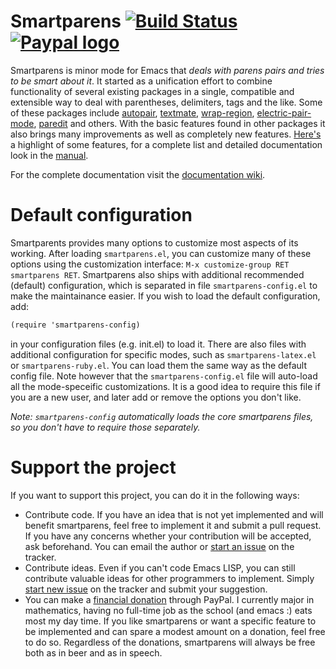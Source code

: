 # Smartparens [![Build Status](https://travis-ci.org/Fuco1/smartparens.png?branch=master)](https://travis-ci.org/Fuco1/smartparens) [![Paypal logo](https://www.paypalobjects.com/en_US/i/btn/btn_donate_LG.gif)](https://www.paypal.com/cgi-bin/webscr?cmd=_s-xclick&hosted_button_id=CEYP5YVHDRX8C)

Smartparens is minor mode for Emacs that *deals with parens pairs and tries to be smart about it*. It started as a unification effort to combine functionality of several existing packages in a single, compatible and extensible way to deal with parentheses, delimiters, tags and the like. Some of these packages include [autopair](https://github.com/capitaomorte/autopair), [textmate](http://code.google.com/p/emacs-textmate/), [wrap-region](https://github.com/rejeep/wrap-region), [electric-pair-mode](http://www.emacswiki.org/emacs/ElectricPair), [paredit](http://emacswiki.org/emacs/ParEdit) and others. With the basic features found in other packages it also brings many improvements as well as completely new features. [Here's][wiki-what] a highlight of some features, for a complete list and detailed documentation look in the [manual][wiki-new].

For the complete documentation visit the [documentation wiki][wiki].

[wiki]: https://github.com/Fuco1/smartparens/wiki
[wiki-what]: https://github.com/Fuco1/smartparens/wiki#wiki-what-is-this-package-about?
[wiki-new]: https://github.com/Fuco1/smartparens/wiki#wiki-information-for-new-users

# Default configuration

Smartparents provides many options to customize most aspects of its working.  After loading `smartparens.el`, you can customize many of these options using the customization interface: `M-x customize-group RET smartparens RET`.  Smartparens also ships with additional recommended (default) configuration, which is separated in file `smartparens-config.el` to make the maintainance easier.  If you wish to load the default configuration, add:

```scheme
(require 'smartparens-config)
```

in your configuration files (e.g. init.el) to load it.  There are also files with additional configuration for specific modes, such as `smartparens-latex.el` or `smartparens-ruby.el`.  You can load them the same way as the default config file.  Note however that the `smartparens-config.el` file will auto-load all the mode-speceific customizations.  It is a good idea to require this file if you are a new user, and later add or remove the options you don't like.

*Note: `smartparens-config` automatically loads the core smartparens files, so you don't have to require those separately.*

# Support the project

If you want to support this project, you can do it in the following ways:

* Contribute code. If you have an idea that is not yet implemented and will benefit smartparens, feel free to implement it and submit a pull request. If you have any concerns whether your contribution will be accepted, ask beforehand. You can email the author or [start an issue](https://github.com/Fuco1/smartparens/issues/new) on the tracker.
* Contribute ideas. Even if you can't code Emacs LISP, you can still contribute valuable ideas for other programmers to implement. Simply [start new issue](https://github.com/Fuco1/smartparens/issues/new) on the tracker and submit your suggestion.
* You can make a [financial donation](https://www.paypal.com/cgi-bin/webscr?cmd=_s-xclick&hosted_button_id=CEYP5YVHDRX8C) through PayPal. I currently major in mathematics, having no full-time job as the school (and emacs :) eats most my day time. If you like smartparens or want a specific feature to be implemented and can spare a modest amount on a donation, feel free to do so. Regardless of the donations, smartparens will always be free both as in beer and as in speech.
